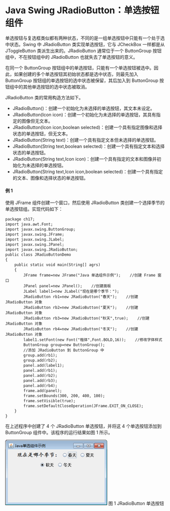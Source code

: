 # Java Swing JRadioButton：单选按钮组件

单选按钮与复选框类似都有两种状态，不同的是一组单选按钮中只能有一个处于选中状态。Swing 中 JRadioButton 类实现单选按钮，它与 JCheckBox 一样都是从 JToggleButton 类派生出来的。JRadioButton 通常位于一个 ButtonGroup 按钮组中，不在按钮组中的 JRadioButton 也就失去了单选按钮的意义。

在同一个 ButtonGroup 按钮组中的单选按钮，只能有一个单选按钮被选中。因此，如果创建的多个单选按钮其初始状态都是选中状态，则最先加入 ButtonGroup 按钮组的单选按钮的选中状态被保留，其后加入到 ButtonGroup 按钮组中的其他单选按钮的选中状态被取消。

JRadioButton 类的常用构造方法如下。

*   JRadioButton()：创建一个初始化为未选择的单选按钮，其文本未设定。
*   JRadioButton(Icon icon)：创建一个初始化为未选择的单选按钮，其具有指定的图像但无文本。
*   JRadioButton(Icon icon,boolean selected)：创建一个具有指定图像和选择状态的单选按钮，但无文本。
*   JRadioButton(String text)：创建一个具有指定文本但未选择的单选按钮。
*   JRadioButton(String text,boolean selected)：创建一个具有指定文本和选择状态的单选按钮。
*   JRadioButton(String text,Icon icon)：创建一个具有指定的文本和图像并初始化为未选择的单选按钮。
*   JRadioButton(String text,Icon icon,boolean selected)：创建一个具有指定的文本、图像和选择状态的单选按钮。

#### 例 1

使用 JFrame 组件创建一个窗口，然后使用 JRadioButton 类创建一个选择季节的单选按钮组。实现代码如下：

```
package ch17;
import java.awt.Font;
import javax.swing.ButtonGroup;
import javax.swing.JFrame;
import javax.swing.JLabel;
import javax.swing.JPanel;
import javax.swing.JRadioButton;
public class JRadioButtonDemo 
{
    public static void main(String[] agrs)
    {
        JFrame frame=new JFrame("Java 单选组件示例");    //创建 Frame 窗口
        JPanel panel=new JPanel();    //创建面板
        JLabel label1=new JLabel("现在是哪个季节：");
        JRadioButton rb1=new JRadioButton("春天");    //创建 JRadioButton 对象
        JRadioButton rb2=new JRadioButton("夏天");    //创建 JRadioButton 对象
        JRadioButton rb3=new JRadioButton("秋天",true);    //创建 JRadioButton 对象
        JRadioButton rb4=new JRadioButton("冬天");    //创建 JRadioButton 对象
        label1.setFont(new Font("楷体",Font.BOLD,16));    //修改字体样式
        ButtonGroup group=new ButtonGroup();
        //添加 JRadioButton 到 ButtonGroup 中
        group.add(rb1);
        group.add(rb2);
        panel.add(label1);
        panel.add(rb1);
        panel.add(rb2);
        panel.add(rb3);
        panel.add(rb4);
        frame.add(panel);
        frame.setBounds(300, 200, 400, 100);
        frame.setVisible(true);
        frame.setDefaultCloseOperation(JFrame.EXIT_ON_CLOSE);
    }
}
```

在上述程序中创建了 4 个 JRadioButton 单选按钮，并将这 4 个单选按钮添加到 ButtonGroup 组件中。该程序的运行结果如图 1 所示。

![ JRadioButton 单选按钮](img/02ab6d82cd6b3b8cd9201544c77e644e.jpg)
图 1 JRadioButton 单选按钮